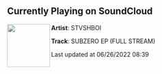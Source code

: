 ## Currently Playing on SoundCloud

[<img align="left" width="100" src="https://i1.sndcdn.com/artworks-1JYa1eWCxy1ya5rF-NhNCYA-t500x500.jpg">](https://soundcloud.com/stvshboi/subzero-ep)

**Artist**: STVSHBOI 

**Track**: SUBZERO EP (FULL STREAM)

Last updated at 06/26/2022 08:39

